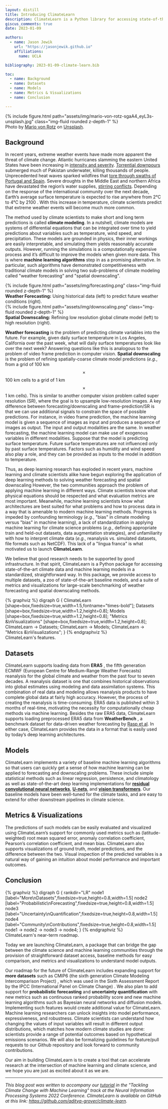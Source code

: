 ```yaml
---
layout: distill
title: Introducing ClimateLearn
description: ClimateLearn is a Python library for accessing state-of-the-art climate data and machine learning models in a standardized, straightforward way.
giscus_comments: true
date: 2023-01-09

authors:
  - name: Jason Jewik
    url: "https://jasonjewik.github.io"
    affiliations:
      name: UCLA

bibliography: 2023-01-09-climate-learn.bib

toc:
  - name: Background
  - name: Datasets
  - name: Models
  - name: Metrics & Visualizations
  - name: Conclusion

---
```


<div class="l-body">
  {% include figure.html path="assets/img/mario-von-rotz-sgaA4_eyL3s-unsplash.jpg" class="img-fluid rounded z-depth-1" %}
  <div class="caption">
    Photo by <a href="https://unsplash.com/@mario_vr?utm_source=unsplash&utm_medium=referral&utm_content=creditCopyText">Mario von Rotz</a> on
    <a href="https://unsplash.com/?utm_source=unsplash&utm_medium=referral&utm_content=creditCopyText">
    Unsplash</a>.
  </div>
</div>

## Background

In recent years, extreme weather events have made more apparent the threat of climate change. Atlantic hurricanes slamming the eastern United States have been increasing in [intensity and severity](https://www.nature.com/articles/s41467-019-08471-z). [Torrential downpours](https://www.scientificamerican.com/article/climate-change-likely-worsened-pakistans-devastating-floods/) submerged much of Pakistan underwater, killing thousands of people. Unprecedented heat waves sparked wildfires that [tore through swaths of Portugal and Spain](https://www.wired.com/story/europe-heat-wave-limits/). Severe droughts in the Middle East and northern Africa have devastated the region’s water supplies, [stirring conflicts](https://www.bbc.com/future/article/20210816-how-water-shortages-are-brewing-wars). Depending on the response of the international community over the next decade, Earth’s average surface temperature is expected to rise anywhere from 2°C to 4°C by 2100 <d-cite key="ipcc_ar6"></d-cite>. With this increase in temperature, climate scientists predict that extreme weather events will become much more common.

The method used by climate scientists to make short and long term predictions is called **climate modeling**. In a nutshell, climate models are systems of differential equations that can be integrated over time to yield predictions about variables such as temperature, wind speed, and precipitation. These models are grounded in physics, their inner workings are easily interpretable, and simulating them yields reasonably accurate outputs. However, running the simulations is a computationally expensive process and it’s difficult to improve the models when given more data. This is where **machine learning algorithms** step in as a promising alternative. In particular, such algorithms have demonstrated competitiveness with traditional climate models in solving two sub-problems of climate modeling called "weather forecasting" and "spatial downscaling".

<div class="l-body">
  {% include figure.html path="assets/img/forecasting.png" class="img-fluid rounded z-depth-1" %}
  <div class="caption">
    <strong>Weather Forecasting:</strong> Using historical data (left) to predict future weather conditions (right).
  </div>
</div>
<div class="l-body">
  {% include figure.html path="assets/img/downscaling.png" class="img-fluid rounded z-depth-1" %}
  <div class="caption">
    <strong>Spatial Downscaling:</strong> Refining low resolution global climate model (left) to high resolution (right).
  </div>
</div>

**Weather forecasting** is the problem of predicting climate variables into the future. For example, given daily surface temperature in Los Angeles, California over the past week, what will daily surface temperatures look like over the next week? Answering questions like this is analogous to the problem of video frame prediction in computer vision. **Spatial downscaling** is the problem of refining spatially-coarse climate model predictions (*e.g.*, from a grid of 100 km $$\times$$ 100 km cells to a grid of 1 km $$\times$$ 1 km cells). This is similar to another computer vision problem called super resolution (SR), where the goal is to upsample low-resolution images. A key difference between forecasting/downscaling and frame-prediction/SR is that we can use additional signals to constrain the space of possible predictions. For instance, in video frame prediction, the machine learning model is given a sequence of images as input and produces a sequence of images as output. The input and output modalities are the same. In weather forecasting, the machine learning model can make use of exogenous variables in different modalities. Suppose that the model is predicting surface temperature. Future surface temperatures are not influenced only by past surface temperatures. Factors such as humidity and wind speed also play a role, and they can be provided as inputs to the model in addition to temperature.

Thus, as deep learning research has exploded in recent years, machine learning and climate scientists alike have begun exploring the application of deep learning methods to solving weather forecasting and spatial downscaling <d-cite key="1702.04018"></d-cite><d-cite key="1808.05264"></d-cite><d-cite key="w11050977"></d-cite><d-cite key="Misra2018"></d-cite><d-cite key="2112.06571"></d-cite><d-cite key="vaughan2021multivariate"></d-cite><d-cite key="2202.04152"></d-cite><d-cite key="2207.05833"></d-cite> However, the two communities approach the problem of applying machine learning in different ways. Climate scientists know what physical equations should be respected and what evaluation metrics are most important. Meanwhile, machine learning scientists know what architectures are best suited for what problems and how to process data in a way that is amenable to modern machine learning methods. Progress is impeded by confounding terminology (*e.g.*, "bias" in climate modeling versus "bias" in machine learning), a lack of standardization in applying machine learning for climate science problems (*e.g.*, defining appropriate train and held-out datasets, data augmentation strategies), and unfamiliarity with how to interpret climate data (*e.g.*, reanalysis vs. simulated datasets, file formats such as NetCDF). This lack of a "lingua franca" is what motivated us to launch **ClimateLearn**.

We believe that good research needs to be supported by good infrastructure. In that spirit, ClimateLearn is a Python package for accessing state-of-the-art climate data and machine learning models in a standardized, straightforward way.  In this package, we provide access to multiple datasets, a zoo of state-of-the-art baseline models, and a suite of metrics and visualizations for large-scale benchmarking of weather forecasting and spatial downscaling methods.

<div class="row justify-content-sm-center">
  {% graphviz %}
    digraph G {
      ClimateLearn [shape=box,fixedsize=true,width=1.5,fontname="times-bold"];
      Datasets [shape=box,fixedsize=true,width=1.2,height=0.8];
      Models [shape=box,fixedsize=true,width=1.2,height=0.8];
      "Metrics &\nVisualizations" [shape=box,fixedsize=true,width=1.2,height=0.8];
      ClimateLearn -> Datasets;
      ClimateLearn -> Models;
      ClimateLearn -> "Metrics &\nVisualizations";
    }
  {% endgraphviz %}
</div>
<div class="caption">
  ClimateLearn's features.
</div>

## Datasets

ClimateLearn supports loading data from **ERA5** <d-cite key="era5single"></d-cite><d-cite key="era5pressure"></d-cite>, the fifth generation ECMWF (European Centre for Medium-Range Weather Forecasts) reanalysis for the global climate and weather from the past four to seven decades. A reanalysis dataset is one that combines historical observations into global estimates using modeling and data assimilation systems. This combination of real data and modeling allows reanalysis products to have complete global data at fairly high accuracy. However, the process of creating the reanalysis is time-consuming. ERA5 data is published within 3 months of real-time, motivating the necessity for computationally cheap methods via machine learning. Besides the raw ERA5 data, ClimateLearn supports loading preprocessed ERA5 data from **WeatherBench** <d-cite key="Rasp_2020"></d-cite>, a benchmark dataset for data-driven weather forecasting by [Rasp et al](https://arxiv.org/abs/2002.00469). In either case, ClimateLearn provides the data in a format that is easily used by today’s deep learning architectures. 

## Models

ClimateLearn implements a variety of baseline machine learning algorithms so that users can quickly get a sense of how machine learning can be applied to forecasting and downscaling problems. These include simple statistical methods such as linear regression, persistence, and climatology as well as state-of-the-art deep learning implementations for [**residual convolutional neural networks**](https://arxiv.org/abs/1512.03385), [**U-nets**](https://arxiv.org/abs/1505.04597), and [**vision transformers**](https://arxiv.org/abs/2010.11929). Our baseline models have been well-tuned for the climate tasks, and are easy to extend for other downstream pipelines in climate science.

## Metrics & Visualizations

The predictions of such models can be easily evaluated and visualized using ClimateLearn’s support for commonly used metrics such as (latitude-weighted) root mean squared error, anomaly correlation coefficient, Pearson’s correlation coefficient, and mean bias. ClimateLearn also supports visualizations of ground truth, model predictions, and the difference between the two. Visual inspection of the predicted variables is a natural way of gaining an intuition about model performance and important outcomes.

## Conclusion

<div class="row justify-content-sm-center">
  {% graphviz %}
    digraph G {
      rankdir="LR"
      node1 [label="More\nDatasets",fixedsize=true,height=0.8,width=1.5]
      node2 [label="Probabilistic\nForecasting",fixedsize=true,height=0.8,width=1.5]
      node3 [label="Uncertainty\nQuantification",fixedsize=true,height=0.8,width=1.5]
      node4 [label="Community\nContributions",fixedsize=true,height=0.8,width=1.5]
      node1 -> node2 -> node3 -> node4;
    }
  {% endgraphviz %}
</div>
<div class="caption">
  ClimateLearn's near-term roadmap.
</div>

Today we are launching ClimateLearn, a package that can bridge the gap between the climate science and machine learning communities through the provision of straightforward dataset access, baseline methods for easy comparison, and metrics and visualizations to understand model outputs.

Our roadmap for the future of ClimateLearn includes expanding support for **more datasets** such as CMIP6 (the sixth generation Climate Modeling Intercomparison Project) <d-cite key="cmip6"></d-cite>, which was used in the Sixth Assessment Report by the IPCC (International Panel on Climate Change) <d-cite key="ipcc_ar6"></d-cite>. We also plan to add support for **probabilistic forecasting** and **uncertainty quantification** with new metrics such as continuous ranked probability score and new machine learning algorithms such as Bayesian neural networks and diffusion models. Implementing such features would create additional value for ClimateLearn. Machine learning researchers can unlock insights into model performance, expressiveness, and robustness. Climate scientists can understand how changing the values of input variables will result in different output distributions, which matches how modern climate studies are done: scientists provide a range of potential outcomes based on hypothetical emissions scenarios. We will also be formalizing guidelines for feature/pull requests to our Github repository and look forward to community contributions.

Our aim in building ClimateLearn is to create a tool that can accelerate research at the intersection of machine learning and climate science, and we hope you are just as excited about it as we are.

***

*This blog post was written to accompany our [tutorial](https://www.climatechange.ai/papers/neurips2022/114) in the "Tackling Climate Change with Machine Learning" track at the Neural Information Processing Systems 2022 Conference. ClimateLearn is available on GitHub at this link: <https://github.com/aditya-grover/climate-learn>.*
